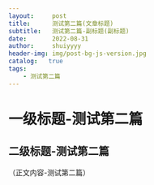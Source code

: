 ```yaml
---
layout:     post
title:      测试第二篇(文章标题)
subtitle:   测试第二篇-副标题(副标题)
date:       2022-08-31
author:     shuiyyyy
header-img: img/post-bg-js-version.jpg
catalog:   true
tags:
    - 测试第二篇
---
```

# 一级标题-测试第二篇

## 二级标题-测试第二篇

（正文内容-测试第二篇）
